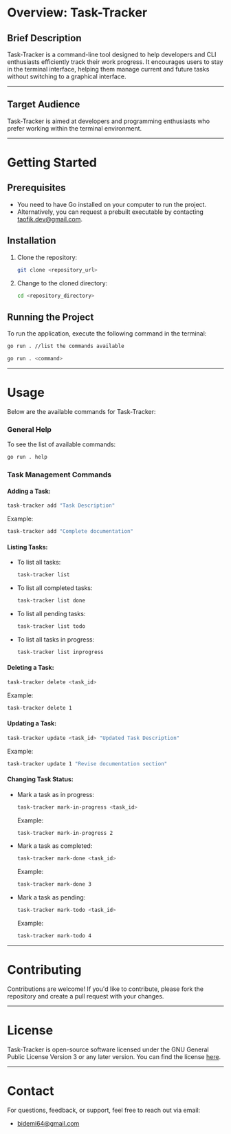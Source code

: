 # Overview: Task-Tracker

## Brief Description

Task-Tracker is a command-line tool designed to help developers and CLI enthusiasts efficiently track their work progress. It encourages users to stay in the terminal interface, helping them manage current and future tasks without switching to a graphical interface.

---

## Target Audience

Task-Tracker is aimed at developers and programming enthusiasts who prefer working within the terminal environment.

---

# Getting Started

## Prerequisites

- You need to have Go installed on your computer to run the project.
- Alternatively, you can request a prebuilt executable by contacting [taofik.dev@gmail.com](mailto:taofik.dev@gmail.com).

## Installation

1. Clone the repository:
   ```bash
   git clone <repository_url>
   ```
2. Change to the cloned directory:
   ```bash
   cd <repository_directory>
   ```

## Running the Project

To run the application, execute the following command in the terminal:

```bash
go run . //list the commands available
```

```bash
go run . <command>
```

---

# Usage

Below are the available commands for Task-Tracker:

### General Help

To see the list of available commands:

```bash
go run . help
```

### Task Management Commands

#### Adding a Task:

```bash
task-tracker add "Task Description"
```

Example:

```bash
task-tracker add "Complete documentation"
```

#### Listing Tasks:

- To list all tasks:
  ```bash
  task-tracker list
  ```
- To list all completed tasks:
  ```bash
  task-tracker list done
  ```
- To list all pending tasks:
  ```bash
  task-tracker list todo
  ```
- To list all tasks in progress:
  ```bash
  task-tracker list inprogress
  ```

#### Deleting a Task:

```bash
task-tracker delete <task_id>
```

Example:

```bash
task-tracker delete 1
```

#### Updating a Task:

```bash
task-tracker update <task_id> "Updated Task Description"
```

Example:

```bash
task-tracker update 1 "Revise documentation section"
```

#### Changing Task Status:

- Mark a task as in progress:
  ```bash
  task-tracker mark-in-progress <task_id>
  ```
  Example:
  ```bash
  task-tracker mark-in-progress 2
  ```
- Mark a task as completed:
  ```bash
  task-tracker mark-done <task_id>
  ```
  Example:
  ```bash
  task-tracker mark-done 3
  ```
- Mark a task as pending:
  ```bash
  task-tracker mark-todo <task_id>
  ```
  Example:
  ```bash
  task-tracker mark-todo 4
  ```

---

# Contributing

Contributions are welcome! If you'd like to contribute, please fork the repository and create a pull request with your changes.

---

# License

Task-Tracker is open-source software licensed under the GNU General Public License Version 3 or any later version. You can find the license [here](https://www.gnu.org/licenses/gpl-3.0.html).

---

# Contact

For questions, feedback, or support, feel free to reach out via email:

- [bidemi64@gmail.com](mailto:bidemi64@gmail.com)
